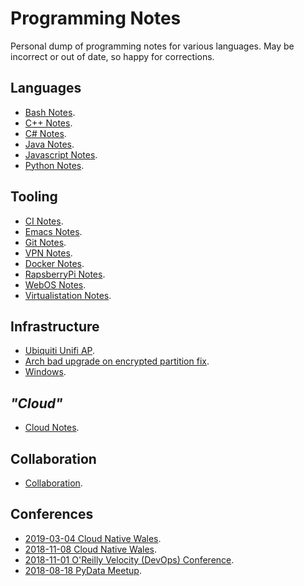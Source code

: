 Programming Notes
=================

Personal dump of programming notes for various languages. May be incorrect or
out of date, so happy for corrections.

Languages
---------

* [Bash Notes].
* [C++ Notes].
* [C# Notes].
* [Java Notes].
* [Javascript Notes].
* [Python Notes].

Tooling
-------

* [CI Notes].
* [Emacs Notes].
* [Git Notes].
* [VPN Notes].
* [Docker Notes].
* [RapsberryPi Notes].
* [WebOS Notes].
* [Virtualistation Notes].

Infrastructure
--------------

* [Ubiquiti Unifi AP].
* [Arch bad upgrade on encrypted partition fix].
* [Windows].

_"Cloud"_
---------

* [Cloud Notes].

Collaboration
-------------

* [Collaboration].

Conferences
-----------

* [2019-03-04 Cloud Native Wales].
* [2018-11-08 Cloud Native Wales].
* [2018-11-01 O'Reilly Velocity (DevOps) Conference].
* [2018-08-18 PyData Meetup].


[Bash Notes]: bash_notes.md
[C++ Notes]: cpp_notes.md
[C# Notes]: csharp_notes.md
[Java Notes]: java_notes.md
[Javascript Notes]: javascript_notes.md
[Python Notes]: python_notes.md

[Bash]: tooling/bash.md
[CI Notes]: tooling/ci_notes.md
[Emacs Notes]: tooling/emacs_notes.md
[Git Notes]: tooling/git_notes.md
[VPN Notes]: tooling/vpn_notes.md
[Docker Notes]: tooling/docker_notes.md
[RapsberryPi Notes]: tooling/raspberrypi_notes.md
[WebOS Notes]: tooling/webos_notes.md
[Virtualistation Notes]: tooling/virtualisation_notes.md

[Ubiquiti Unifi AP]: infrastructure/ubiquiti_unifi_ap.md
[Arch bad upgrade on encrypted partition fix]: infrastructure/arch_bad_upgrade_on_encrypted_partition_fix.md
[Windows]: infrastructure/windows_notes.md

[Cloud Notes]: cloud_notes.md

[Collaboration]: collaboration.md

[2019-03-04 Cloud Native Wales]: conferences/2019-03-14_cloud_native_wales.md
[2018-11-08 Cloud Native Wales]: conferences/2018-11-08_cloud_native_wales.md
[2018-11-01 O'Reilly Velocity (DevOps) Conference]: conferences/2018-11-01_oreilly_velocity_devops_conference.md
[2018-08-18 PyData Meetup]: conferences/2018-08-18_pydata_meetup.md

